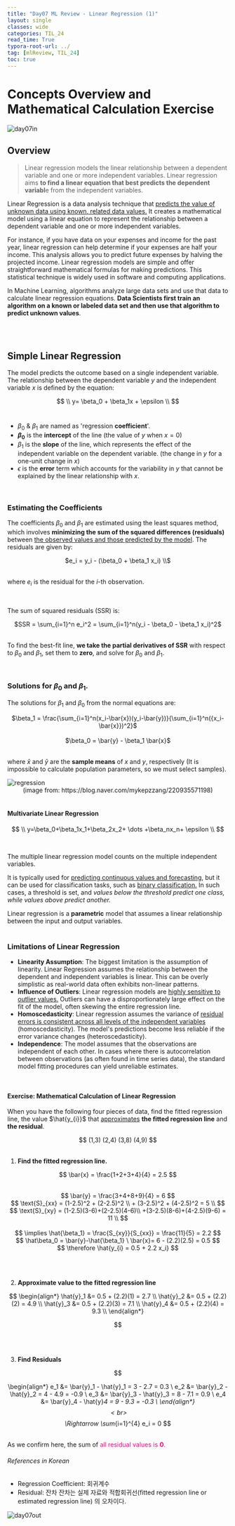 ```yaml
---
title: "Day07 ML Review - Linear Regression (1)"
layout: single
classes: wide
categories: TIL_24
read_time: True
typora-root-url: ../
tag: [mlReview, TIL_24]
toc: true
---
```


# Concepts Overview and Mathematical Calculation Exercise

<img src="/blog/images/2024-05-22-TIL24_Day7/8915EDEF-F6CE-4B6A-867B-A331A7853217.jpeg" alt="day07in">

## Overview

>Linear regression models the linear relationship between a dependent variable and one or more independent variables. Linear regression aims **to find a linear equation that best predicts the dependent variabl**e from the independent variables.

Linear Regression is a data analysis technique that <u>predicts the value of unknown data using known, related data values.</u> It creates a mathematical model using a linear equation to represent the relationship between a dependent variable and one or more independent variables.  <br>

For instance, if you have data on your expenses and income for the past year, linear regression can help determine if your expenses are half your income. This analysis allows you to predict future expenses by halving the projected income. Linear regression models are simple and offer straightforward mathematical formulas for making predictions. This statistical technique is widely used in software and computing applications.<br>

In Machine Learning, algorithms analyze large data sets and use that data to calculate linear regression equations. **Data Scientists first train an algorithm on a known or labeled data set and then use that algorithm to predict unknown values**. 

<br><Br>

## Simple Linear Regression

The model predicts the outcome based on a single independent variable. The relationship between the dependent variable $y$ and the independent variable $x$ is defined by the equation: <br><center>
$$
\\ y= \beta_0 + \beta_1x + \epsilon \\
$$
<br></center>



- $\beta_0$ & $\beta_1$ are named as 'regression **coefficient**'. 
- **$\beta_0$​** is the **intercept** of the line (the value of $y$ when $x=0$)
- $\beta_1$ is the **slope** of the line, which represents the effect of the independent variable on the dependent variable. (the change in $y$ for a one-unit change in $x$)
- $\epsilon$ is the **error** term which accounts for the variability in $y$ that cannot be explained by the linear relationship with $x$.

<br>

### Estimating the Coefficients

The coefficients $\beta_0$ and $\beta_1$​ are estimated using the least squares method, which involves **minimizing the sum of the squared differences (residuals)** between <u>the observed values and those predicted by the model</u>. The residuals are given by: <br>

<center>$e_i = y_i - (\beta_0  + \beta_1 x_i) \\$</center>

<br>

where $e_i$ is the residual for the $i$-th observation.

<br>

The sum of squared residuals (SSR) is: <br>

<center>$SSR = \sum_{i=1}^n e_i^2 = \sum_{i=1}^n(y_i - \beta_0 - \beta_1 x_i)^2$

</center>

<br>

To find the best-fit line, **we take the partial derivatives of SSR** with respect to $\beta_0$ and $\beta_1$, set them to **zero**, and solve for $\beta_0$ and $\beta_1$.

<br>

### Solutions for $\beta_0$ and $\beta_1$.

The solutions for $\beta_1$ and $\beta_0$ from the normal equations are:<br>

<center> $\beta_1 = \frac{\sum_{i=1}^n(x_i-\bar{x})(y_i-\bar{y})}{\sum_{i=1}^n({x_i-\bar{x}})^2}$ </center>

<br>

<center> $\beta_0 = \bar{y} - \beta_1 \bar{x}$ </center>

<br>

where $\bar{x}$ and $\bar{y}$ are the **sample means** of $x$ and $y$, respectively (It is impossible to calculate population parameters, so we must select samples).<br> 

<img src="/blog/images/2024-05-22-TIL24_Day7/image-20240522161234928.png" alt="regression">

<center>(image from: https://blog.naver.com/mykepzzang/220935571198)</center> 

<br>



#### Multivariate Linear Regression

$$
\\ y=\beta_0+\beta_1x_1+\beta_2x_2+ \dots +\beta_nx_n+ \epsilon
\\
$$

<br>

The multiple linear regression model counts on the multiple independent variables. <br>

It is typically used for <u>predicting continuous values and forecasting</u>, but it can be used for classification tasks, such as <u>binary classification.</u> In such cases, a threshold is set, and *values below the threshold predict one class, while values above predict another.* <br>

Linear regression is a **parametric** model that assumes a linear relationship between the input and output variables. <br><br>



### Limitations of Linear Regression

- **Linearity Assumption**: The biggest limitation is the assumption of linearity. Linear Regression assumes the relationship between the dependent and independent variables is linear. This can be overly simplistic as real-world data often exhibits non-linear patterns.
- **Influence of Outliers**: Linear regression models are <u>highly sensitive to outlier values.</u>  Outliers can have a disproportionately large effect on the fit of the model, often skewing the entire regression line.
- **Homoscedasticity**: Linear regression assumes the variance of <u>residual errors is consistent across all levels of the independent variables</u> (homoscedasticity). The model's predictions become less reliable if the error variance changes (heteroscedasticity).
- **Independence**: The model assumes that the observations are independent of each other. In cases where there is autocorrelation between observations (as often found in time series data), the standard model fitting procedures can yield unreliable estimates.

<br>





#### Exercise: Mathematical Calculation of Linear Regression

When you have the following four pieces of data, find the fitted regression line, the value $\hat{y_{i}}$ that <u>approximates</u> **the fitted regression line** and **the residual**.<br>

<center>
  $$
  (1,3) (2,4) (3,8) (4,9)
  $$
</center>


<br>

1. **Find the fitted regression line.**

<center>


$$
\bar{x} = \frac{1+2+3+4}{4} = 2.5
$$

<br>
$$
\bar{y} = \frac{3+4+8+9}{4} = 6
$$
<br>
$$
\text{S}_{xx} = (1-2.5)^2 + (2-2.5)^2 \\
+ (3-2.5)^2 + (4-2.5)^2 = 5 \\
$$
<br>
$$
\text{S}_{xy} = (1-2.5)(3-6)+(2-2.5)(4-6)\\ 
+(3-2.5)(8-6)+(4-2.5)(9-6) = 11 \\
$$
<br><br>
$$
\implies \hat{\beta_1} = \frac{S_{xy}}{S_{xx}} = \frac{11}{5} = 2.2
$$
<br>
$$
\hat\beta_0 = \bar{y}-\hat{\beta_1} \ \bar{x}= 6 - (2.2)(2.5) = 0.5
$$
<br>
$$
\therefore \hat{y_{i} = 0.5 + 2.2 x_i}
$$


</center>

<br><br>

2. **Approximate value to the fitted regression line**

<center>
  $$
\begin{align*}
\hat{y}_1 &= 0.5 + (2.2)(1) = 2.7 \\
\hat{y}_2 &= 0.5 + (2.2)(2) = 4.9 \\
\hat{y}_3 &= 0.5 + (2.2)(3) = 7.1 \\
\hat{y}_4 &= 0.5 + (2.2)(4) = 9.3 \\
\end{align*}


$$
</center>

<br><br>



3. **Find Residuals**

<center>
$$

  \begin{align*}
e_1 &= \bar{y}_1 - \hat{y}_1 = 3 - 2.7 = 0.3 \\
e_2 &= \bar{y}_2 - \hat{y}_2 = 4 - 4.9 = -0.9 \\
e_3 &= \bar{y}_3 - \hat{y}_3 = 8 - 7.1 = 0.9 \\
e_4 &= \bar{y}_4 - \hat{y}_4 = 9 - 9.3 = -0.3 \\
\end{align*}
$$
  <br>
$$
  \Rightarrow \sum_{i=1}^{4} e_i = 0
  $$
</center>

<br>As we confirm here, the sum of <font color="#fc037f">all residual values is **0**. </font>





###### *References in Korean*

* Regression Coefficient: 회귀계수
* Residual: 잔차
  잔차는 실제 자료와 적합회귀선(fitted regression line or estimated regression line) 의 오차이다. 



<img src="/blog/images/2024-05-22-TIL24_Day7/665EDCFD-63C0-4EBF-BCDF-B2676ACFD55E.jpeg" alt="day07out">



